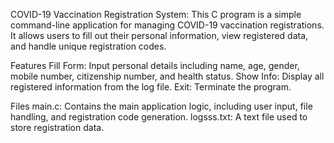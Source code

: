 COVID-19 Vaccination Registration System:
This C program is a simple command-line application for managing COVID-19 vaccination registrations. It allows users to fill out their personal information, view registered data, and handle unique registration codes.

Features
Fill Form: Input personal details including name, age, gender, mobile number, citizenship number, and health status.
Show Info: Display all registered information from the log file.
Exit: Terminate the program.

Files
main.c: Contains the main application logic, including user input, file handling, and registration code generation.
logsss.txt: A text file used to store registration data.

